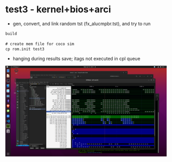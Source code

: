 # test3 - kernel+bios+arci

* gen, convert, and link random tst (fx_alucmpbr.tst), and try to run

```
build

# create mem file for coco sim
cp rom.init test3
```

* hanging during results save; itags not executed in cpl queue

![](cpl_hang.png)
